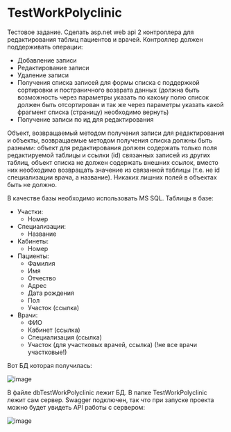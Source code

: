 # TestWorkPolyclinic
Тестовое задание.
Сделать asp.net web api 2 контроллера для редактирования таблиц пациентов и врачей.
Контроллер должен поддерживать операции:
- Добавление записи
- Редактирование записи
- Удаление записи
- Получения списка записей для формы списка с поддержкой сортировки и постраничного возврата данных (должна быть возможность через параметры указать по какому полю список должен быть отсортирован и так же через параметры указать какой фрагмент списка (страницу) необходимо вернуть)
- Получение записи по ид для редактирования

Объект, возвращаемый методом получения записи для редактирования и объекты, возвращаемые методом получения списка должны быть разными:
объект для редактирования должен содержать только поля редактируемой таблицы и ссылки (id) связанных записей из других таблиц,
объект списка не должен содержать внешних ссылок, вместо них необходимо возвращать значение из связанной таблицы (т.е. не id специализации врача, а название).
Никаких лишних полей в объектах быть не должно.

В качестве базы необходимо использовать MS SQL.
Таблицы в базе:
* Участки:
  - Номер
* Специализации:
  - Название
* Кабинеты:
  - Номер
* Пациенты:
  - Фамилия
  - Имя
  - Отчество
  - Адрес
  - Дата рождения
  - Пол
  - Участок (ссылка)
* Врачи:
  - ФИО
  - Кабинет (ссылка)
  - Специализация (ссылка)
  - Участок (для участковых врачей, ссылка) (!не все врачи участковые!)

Вот БД которая получилась:

![image](https://github.com/IlyaAntipanov/TestWorkPolyclinic/assets/134602150/38d7a949-d342-4aac-8203-71063eb8776c)

В файле dbTestWorkPolyclinic лежит БД. В папке TestWorkPolyclinic лежит сам сервер. 
Swagger подключен, так что при запуске проекта можно будет увидеть API работы с сервером:

![image](https://github.com/IlyaAntipanov/TestWorkPolyclinic/assets/134602150/5bc63f33-4fbd-4e86-b2aa-026dc76a177c)
